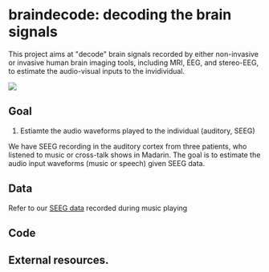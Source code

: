 # braindecode: decoding the brain signals

This project aims at "decode" brain signals recorded by either non-invasive or invasive human brain imaging tools, including MRI, EEG, and stereo-EEG, to estimate the audio-visual inputs to the invidividual. 


![](https://github.com/fahsuanlin/braindecode/blob/main/images/braindecode.png)

## Goal

1. Estiamte the audio waveforms played to the individual (auditory, SEEG)

We have SEEG recording in the auditory cortex from three patients, who listened to music or cross-talk shows in Madarin. The goal is to estimate the audio input waveforms (music or speech) given SEEG data.

## Data

Refer to our [SEEG data](https://github.com/fahsuanlin/labmanual/wiki/32:-Sample-data:-SEEG-recording-during-music-listening) recorded during music playing

## Code

## External resources.
